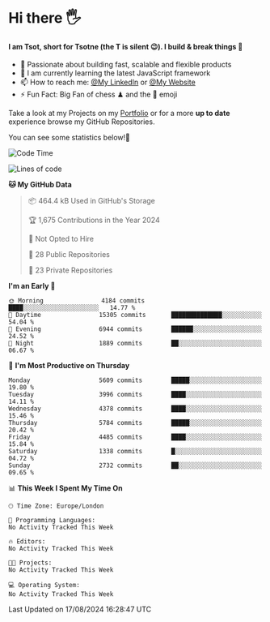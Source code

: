 # Hi there :raised_hand_with_fingers_splayed:
#### I am Tsot, short for Tsotne (the T is silent :wink:). I build & break things :space_invader:
- :telescope: Passionate about building fast, scalable and flexible products
- :seedling: I am currently learning the latest JavaScript framework 
- :mailbox: How to reach me: [@My LinkedIn](https://www.linkedin.com/in/tsotne-gvadzabia/) or [@My Website](https://tsotne.co.uk/contact)
- :zap: Fun Fact: Big Fan of chess ♟ and the 👾 emoji

Take a look at my Projects on my [Portfolio](https://tsotne.co.uk/) or for a more **up to date** experience browse my GitHub Repositories.

You can see some statistics below!:space_invader:
<!--START_SECTION:waka-->
![Code Time](http://img.shields.io/badge/Code%20Time-761%20hrs%202%20mins-blue)

![Lines of code](https://img.shields.io/badge/From%20Hello%20World%20I%27ve%20Written-11.1%20million%20lines%20of%20code-blue)

**🐱 My GitHub Data** 

> 📦 464.4 kB Used in GitHub's Storage 
 > 
> 🏆 1,675 Contributions in the Year 2024
 > 
> 🚫 Not Opted to Hire
 > 
> 📜 28 Public Repositories 
 > 
> 🔑 23 Private Repositories 
 > 
**I'm an Early 🐤** 

```text
🌞 Morning                4184 commits        ████░░░░░░░░░░░░░░░░░░░░░   14.77 % 
🌆 Daytime                15305 commits       ██████████████░░░░░░░░░░░   54.04 % 
🌃 Evening                6944 commits        ██████░░░░░░░░░░░░░░░░░░░   24.52 % 
🌙 Night                  1889 commits        ██░░░░░░░░░░░░░░░░░░░░░░░   06.67 % 
```
📅 **I'm Most Productive on Thursday** 

```text
Monday                   5609 commits        █████░░░░░░░░░░░░░░░░░░░░   19.80 % 
Tuesday                  3996 commits        ████░░░░░░░░░░░░░░░░░░░░░   14.11 % 
Wednesday                4378 commits        ████░░░░░░░░░░░░░░░░░░░░░   15.46 % 
Thursday                 5784 commits        █████░░░░░░░░░░░░░░░░░░░░   20.42 % 
Friday                   4485 commits        ████░░░░░░░░░░░░░░░░░░░░░   15.84 % 
Saturday                 1338 commits        █░░░░░░░░░░░░░░░░░░░░░░░░   04.72 % 
Sunday                   2732 commits        ██░░░░░░░░░░░░░░░░░░░░░░░   09.65 % 
```


📊 **This Week I Spent My Time On** 

```text
🕑︎ Time Zone: Europe/London

💬 Programming Languages: 
No Activity Tracked This Week

🔥 Editors: 
No Activity Tracked This Week

🐱‍💻 Projects: 
No Activity Tracked This Week

💻 Operating System: 
No Activity Tracked This Week
```


 Last Updated on 17/08/2024 16:28:47 UTC
<!--END_SECTION:waka-->
